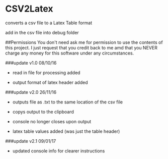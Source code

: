 # CSV2Latex
converts a csv file to a Latex Table format

add in the csv file into debug folder

##Permissions
You don't need ask me for permission to use the contents of this project. I just request that you credit back to me amd that you NEVER charge any money for this software under any circumstances.

###update v1.0 08/10/16
- read in file for processing added

- output format of latex header added


###update v2.0 26/11/16
- outputs file as .txt to the same location of the csv file

- copys output to the clipboard

- console no longer closes upon output

- latex table values added (was just the table header)

###update v2.1 09/01/17
- updated console info for clearer instructions
	
